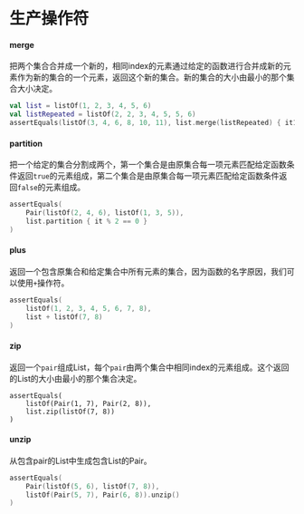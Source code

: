# 生产操作符

#### merge

把两个集合合并成一个新的，相同index的元素通过给定的函数进行合并成新的元素作为新的集合的一个元素，返回这个新的集合。新的集合的大小由最小的那个集合大小决定。

```kotlin
val list = listOf(1, 2, 3, 4, 5, 6)
val listRepeated = listOf(2, 2, 3, 4, 5, 5, 6)
assertEquals(listOf(3, 4, 6, 8, 10, 11), list.merge(listRepeated) { it1, it2 -> it1 + it2 })
```

#### partition

把一个给定的集合分割成两个，第一个集合是由原集合每一项元素匹配给定函数条件返回`true`的元素组成，第二个集合是由原集合每一项元素匹配给定函数条件返回`false`的元素组成。

```kotlin
assertEquals(
	Pair(listOf(2, 4, 6), listOf(1, 3, 5)), 
	list.partition { it % 2 == 0 }
)
```

#### plus

返回一个包含原集合和给定集合中所有元素的集合，因为函数的名字原因，我们可以使用`+`操作符。

```kotlin
assertEquals(
	listOf(1, 2, 3, 4, 5, 6, 7, 8), 
	list + listOf(7, 8)
)
```

#### zip

返回一个`pair`组成List，每个`pair`由两个集合中相同index的元素组成。这个返回的List的大小由最小的那个集合决定。

```kotin
assertEquals(
	listOf(Pair(1, 7), Pair(2, 8)), 
	list.zip(listOf(7, 8))
)
```

#### unzip

从包含pair的List中生成包含List的Pair。

```kotlin
assertEquals(
	Pair(listOf(5, 6), listOf(7, 8)), 
	listOf(Pair(5, 7), Pair(6, 8)).unzip()
)
```
